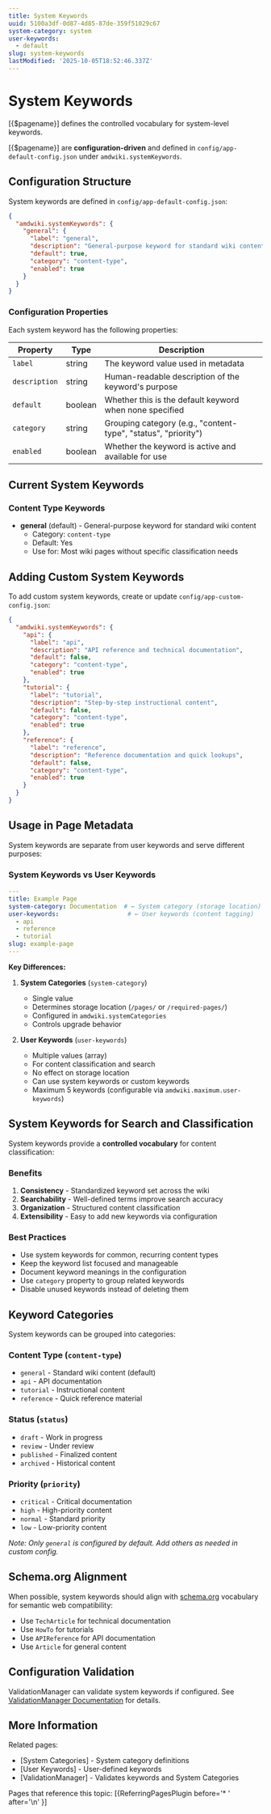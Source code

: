```yaml
---
title: System Keywords
uuid: 5100a3df-0d87-4d85-87de-359f51029c67
system-category: system
user-keywords:
  - default
slug: system-keywords
lastModified: '2025-10-05T18:52:46.337Z'
---
```

# System Keywords

[{$pagename}] defines the controlled vocabulary for system-level keywords.

[{$pagename}] are **configuration-driven** and defined in `config/app-default-config.json` under `amdwiki.systemKeywords`.

## Configuration Structure

System keywords are defined in `config/app-default-config.json`:

```json
{
  "amdwiki.systemKeywords": {
    "general": {
      "label": "general",
      "description": "General-purpose keyword for standard wiki content",
      "default": true,
      "category": "content-type",
      "enabled": true
    }
  }
}
```

### Configuration Properties

Each system keyword has the following properties:

| Property | Type | Description |
|----------|------|-------------|
| `label` | string | The keyword value used in metadata |
| `description` | string | Human-readable description of the keyword's purpose |
| `default` | boolean | Whether this is the default keyword when none specified |
| `category` | string | Grouping category (e.g., "content-type", "status", "priority") |
| `enabled` | boolean | Whether the keyword is active and available for use |

## Current System Keywords

### Content Type Keywords

* **general** (default) - General-purpose keyword for standard wiki content
  * Category: `content-type`
  * Default: Yes
  * Use for: Most wiki pages without specific classification needs

## Adding Custom System Keywords

To add custom system keywords, create or update `config/app-custom-config.json`:

```json
{
  "amdwiki.systemKeywords": {
    "api": {
      "label": "api",
      "description": "API reference and technical documentation",
      "default": false,
      "category": "content-type",
      "enabled": true
    },
    "tutorial": {
      "label": "tutorial",
      "description": "Step-by-step instructional content",
      "default": false,
      "category": "content-type",
      "enabled": true
    },
    "reference": {
      "label": "reference",
      "description": "Reference documentation and quick lookups",
      "default": false,
      "category": "content-type",
      "enabled": true
    }
  }
}
```

## Usage in Page Metadata

System keywords are separate from user keywords and serve different purposes:

### System Keywords vs User Keywords

```yaml
---
title: Example Page
system-category: Documentation  # ← System category (storage location)
user-keywords:                   # ← User keywords (content tagging)
  - api
  - reference
  - tutorial
slug: example-page
---
```

**Key Differences:**

1. **System Categories** (`system-category`)
   * Single value
   * Determines storage location (`/pages/` or `/required-pages/`)
   * Configured in `amdwiki.systemCategories`
   * Controls upgrade behavior

2. **User Keywords** (`user-keywords`)
   * Multiple values (array)
   * For content classification and search
   * No effect on storage location
   * Can use system keywords or custom keywords
   * Maximum 5 keywords (configurable via `amdwiki.maximum.user-keywords`)

## System Keywords for Search and Classification

System keywords provide a **controlled vocabulary** for content classification:

### Benefits

1. **Consistency** - Standardized keyword set across the wiki
2. **Searchability** - Well-defined terms improve search accuracy
3. **Organization** - Structured content classification
4. **Extensibility** - Easy to add new keywords via configuration

### Best Practices

* Use system keywords for common, recurring content types
* Keep the keyword list focused and manageable
* Document keyword meanings in the configuration
* Use `category` property to group related keywords
* Disable unused keywords instead of deleting them

## Keyword Categories

System keywords can be grouped into categories:

### Content Type (`content-type`)
* `general` - Standard wiki content (default)
* `api` - API documentation
* `tutorial` - Instructional content
* `reference` - Quick reference material

### Status (`status`)
* `draft` - Work in progress
* `review` - Under review
* `published` - Finalized content
* `archived` - Historical content

### Priority (`priority`)
* `critical` - Critical documentation
* `high` - High-priority content
* `normal` - Standard priority
* `low` - Low-priority content

*Note: Only `general` is configured by default. Add others as needed in custom config.*

## Schema.org Alignment

When possible, system keywords should align with [schema.org](https://schema.org) vocabulary for semantic web compatibility:

* Use `TechArticle` for technical documentation
* Use `HowTo` for tutorials
* Use `APIReference` for API documentation
* Use `Article` for general content

## Configuration Validation

ValidationManager can validate system keywords if configured. See [ValidationManager Documentation](./docs/managers/ValidationManager-Documentation.md) for details.

## More Information

Related pages:
* [System Categories] - System category definitions
* [User Keywords] - User-defined keywords
* [ValidationManager] - Validates keywords and System Categories

Pages that reference this topic:
[{ReferringPagesPlugin before='* ' after='\n' }]
